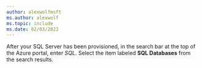 ```yaml
---
author: alexwolfmsft
ms.author: alexwolf
ms.topic: include
ms.date: 02/03/2022
---
```


After your SQL Server has been provisioned, in the search bar at the top of the Azure portal, enter *SQL*.  Select the item labeled **SQL Databases** from the search results.